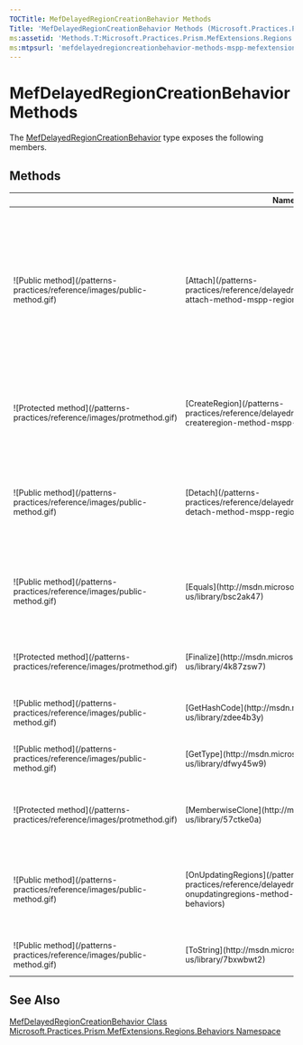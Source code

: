 ```yaml
---
TOCTitle: MefDelayedRegionCreationBehavior Methods
Title: 'MefDelayedRegionCreationBehavior Methods (Microsoft.Practices.Prism.MefExtensions.Regions.Behaviors)'
ms:assetid: 'Methods.T:Microsoft.Practices.Prism.MefExtensions.Regions.Behaviors.MefDelayedRegionCreationBehavior'
ms:mtpsurl: 'mefdelayedregioncreationbehavior-methods-mspp-mefextensions-regions-behaviors.md'
---
```



# MefDelayedRegionCreationBehavior Methods

The [MefDelayedRegionCreationBehavior](/patterns-practices/reference/mefdelayedregioncreationbehavior-class-mspp-mefextensions-regions-behaviors) type exposes the following members.

## Methods


<table>

<thead>
<tr class="header">
<th> </th>
<th>Name</th>
<th>Description</th>
</tr>
</thead>
<tbody>
<tr class="odd">
<td>![Public method](/patterns-practices/reference/images/public-method.gif)</td>
<td>[Attach](/patterns-practices/reference/delayedregioncreationbehavior-attach-method-mspp-regions-behaviors)</td>
<td><div class="summary">
Start monitoring the [RegionManager](/patterns-practices/reference/regionmanager-class-mspp-regions) and the [TargetElement](/patterns-practices/reference/delayedregioncreationbehavior-targetelement-property-mspp-regions-behaviors) to detect when the [TargetElement](/patterns-practices/reference/delayedregioncreationbehavior-targetelement-property-mspp-regions-behaviors) becomes part of the Visual Tree. When that happens, the Region will be created and the behavior will [Detach()](/patterns-practices/reference/delayedregioncreationbehavior-detach-method-mspp-regions-behaviors).
</div>
(Inherited from [DelayedRegionCreationBehavior](/patterns-practices/reference/delayedregioncreationbehavior-class-mspp-regions-behaviors).)</td>
</tr>
<tr class="even">
<td>![Protected method](/patterns-practices/reference/images/protmethod.gif)</td>
<td>[CreateRegion](/patterns-practices/reference/delayedregioncreationbehavior-createregion-method-mspp-regions-behaviors)</td>
<td><div class="summary">
Method that will create the region, by calling the right [IRegionAdapter](/patterns-practices/reference/iregionadapter-interface-mspp-regions).
</div>
(Inherited from [DelayedRegionCreationBehavior](/patterns-practices/reference/delayedregioncreationbehavior-class-mspp-regions-behaviors).)</td>
</tr>
<tr class="odd">
<td>![Public method](/patterns-practices/reference/images/public-method.gif)</td>
<td>[Detach](/patterns-practices/reference/delayedregioncreationbehavior-detach-method-mspp-regions-behaviors)</td>
<td><div class="summary">
Stop monitoring the [RegionManager](/patterns-practices/reference/regionmanager-class-mspp-regions) and the [TargetElement](/patterns-practices/reference/delayedregioncreationbehavior-targetelement-property-mspp-regions-behaviors), so that this behavior can be garbage collected.
</div>
(Inherited from [DelayedRegionCreationBehavior](/patterns-practices/reference/delayedregioncreationbehavior-class-mspp-regions-behaviors).)</td>
</tr>
<tr class="even">
<td>![Public method](/patterns-practices/reference/images/public-method.gif)</td>
<td>[Equals](http://msdn.microsoft.com/en-us/library/bsc2ak47)</td>
<td><div class="summary">
Determines whether the specified [Object](http://msdn.microsoft.com/en-us/library/e5kfa45b) is equal to the current [Object](http://msdn.microsoft.com/en-us/library/e5kfa45b).
</div>
(Inherited from [Object](http://msdn.microsoft.com/en-us/library/e5kfa45b).)</td>
</tr>
<tr class="odd">
<td>![Protected method](/patterns-practices/reference/images/protmethod.gif)</td>
<td>[Finalize](http://msdn.microsoft.com/en-us/library/4k87zsw7)</td>
<td><div class="summary">
Allows an object to try to free resources and perform other cleanup operations before it is reclaimed by garbage collection.
</div>
(Inherited from [Object](http://msdn.microsoft.com/en-us/library/e5kfa45b).)</td>
</tr>
<tr class="even">
<td>![Public method](/patterns-practices/reference/images/public-method.gif)</td>
<td>[GetHashCode](http://msdn.microsoft.com/en-us/library/zdee4b3y)</td>
<td><div class="summary">
Serves as a hash function for a particular type.
</div>
(Inherited from [Object](http://msdn.microsoft.com/en-us/library/e5kfa45b).)</td>
</tr>
<tr class="odd">
<td>![Public method](/patterns-practices/reference/images/public-method.gif)</td>
<td>[GetType](http://msdn.microsoft.com/en-us/library/dfwy45w9)</td>
<td><div class="summary">
Gets the [Type](http://msdn.microsoft.com/en-us/library/42892f65) of the current instance.
</div>
(Inherited from [Object](http://msdn.microsoft.com/en-us/library/e5kfa45b).)</td>
</tr>
<tr class="even">
<td>![Protected method](/patterns-practices/reference/images/protmethod.gif)</td>
<td>[MemberwiseClone](http://msdn.microsoft.com/en-us/library/57ctke0a)</td>
<td><div class="summary">
Creates a shallow copy of the current [Object](http://msdn.microsoft.com/en-us/library/e5kfa45b).
</div>
(Inherited from [Object](http://msdn.microsoft.com/en-us/library/e5kfa45b).)</td>
</tr>
<tr class="odd">
<td>![Public method](/patterns-practices/reference/images/public-method.gif)</td>
<td>[OnUpdatingRegions](/patterns-practices/reference/delayedregioncreationbehavior-onupdatingregions-method-mspp-regions-behaviors)</td>
<td><div class="summary">
Called when the [RegionManager](/patterns-practices/reference/regionmanager-class-mspp-regions) is updating it's [Regions](/patterns-practices/reference/regionmanager-regions-property-mspp-regions) collection.
</div>
(Inherited from [DelayedRegionCreationBehavior](/patterns-practices/reference/delayedregioncreationbehavior-class-mspp-regions-behaviors).)</td>
</tr>
<tr class="even">
<td>![Public method](/patterns-practices/reference/images/public-method.gif)</td>
<td>[ToString](http://msdn.microsoft.com/en-us/library/7bxwbwt2)</td>
<td><div class="summary">
Returns a string that represents the current object.
</div>
(Inherited from [Object](http://msdn.microsoft.com/en-us/library/e5kfa45b).)</td>
</tr>
</tbody>
</table>

## See Also

[MefDelayedRegionCreationBehavior Class](/patterns-practices/reference/mefdelayedregioncreationbehavior-class-mspp-mefextensions-regions-behaviors)<br/>
[Microsoft.Practices.Prism.MefExtensions.Regions.Behaviors Namespace](/patterns-practices/reference/mspp-mefextensions-regions-behaviors-namespace)<br/>